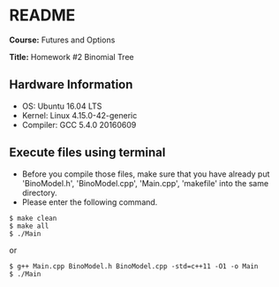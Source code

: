 README
===

**Course:** Futures and Options

**Title:** Homework #2 Binomial Tree

## Hardware Information
- OS: Ubuntu 16.04 LTS 
- Kernel: Linux 4.15.0-42-generic
- Compiler: GCC 5.4.0 20160609

## Execute files using terminal
- Before you compile those files, make sure that you have already put 'BinoModel.h', 'BinoModel.cpp', 'Main.cpp', 'makefile' into the same directory.
- Please enter the following command.

```
$ make clean
$ make all
$ ./Main
```
or
```
$ g++ Main.cpp BinoModel.h BinoModel.cpp -std=c++11 -O1 -o Main
$ ./Main
```
